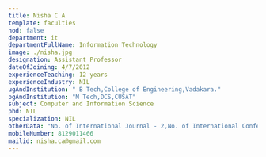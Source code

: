 ```yaml
---
title: Nisha C A
template: faculties
hod: false
department: it
departmentFullName: Information Technology
image: ./nisha.jpg
designation: Assistant Professor
dateOfJoining: 4/7/2012
experienceTeaching: 12 years
experienceIndustry: NIL
ugAndInstitution: " B Tech,College of Engineering,Vadakara."
pgAndInstitution: "M Tech,DCS,CUSAT"
subject: Computer and Information Science
phd: NIL
specialization: NIL
otherData: "No. of International Journal - 2,No. of International Conferences - 1"
mobileNumber: 8129011466
mailid: nisha.ca@gmail.com
---
```


